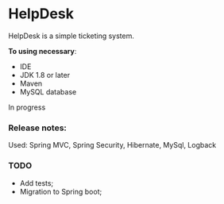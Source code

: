 # HelpDesk
HelpDesk is a simple ticketing system.

**To using necessary**:
- IDE
- JDK 1.8 or later
- Maven
- MySQL database

In progress

### Release notes:
Used: Spring MVC, Spring Security, Hibernate, MySql, Logback

### TODO
 - Add tests;
 - Migration to Spring boot;
